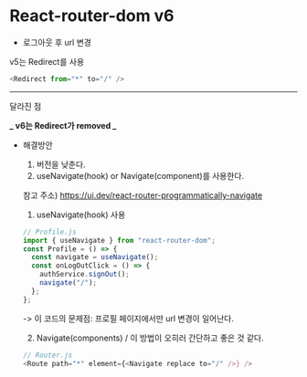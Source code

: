 # React-router-dom v6

- 로그아웃 후 url 변경

v5는 Redirect를 사용

```js
<Redirect from="*" to="/" />
```

---

달라진 점

**_ v6는 Redirect가 removed _**

- 해결방안

  1. 버전을 낮춘다.
  2. useNavigate(hook) or Navigate(component)를 사용한다.

  참고 주소) https://ui.dev/react-router-programmatically-navigate

  1. useNavigate(hook) 사용

  ```js
  // Profile.js
  import { useNavigate } from "react-router-dom";
  const Profile = () => {
    const navigate = useNavigate();
    const onLogOutClick = () => {
      authService.signOut();
      navigate("/");
    };
  };
  ```

  -> 이 코드의 문제점: 프로필 페이지에서만 url 변경이 일어난다.

  2. Navigate(components) / 이 방법이 오히러 간단하고 좋은 것 같다.

  ```js
  // Router.js
  <Route path="*" element={<Navigate replace to="/" />} />
  ```
